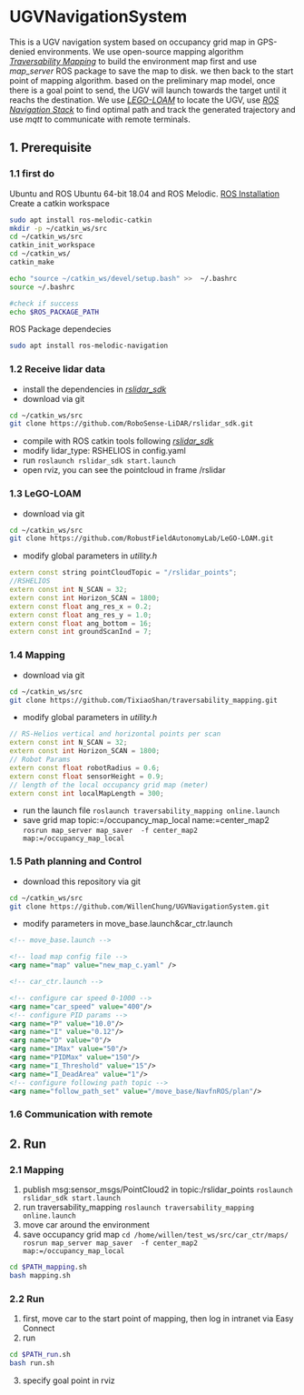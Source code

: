 # UGVNavigationSystem
This is a UGV navigation system based on occupancy grid map in GPS-denied environments. We use open-source mapping algorithm _[Traversability Mapping](https://github.com/TixiaoShan/traversability_mapping)_ to build the environment map first and use _map_server_ ROS package to save the map to disk. we then back to the start point of mapping algorithm. based on the preliminary map model, once there is a goal point to send, the UGV will launch towards the target until it reachs the destination. We use _[LEGO-LOAM](https://github.com/RobustFieldAutonomyLab/LeGO-LOAM)_ to locate the UGV, use _[ROS Navigation Stack](https://wiki.ros.org/navigation)_ to find optimal path and track the  generated trajectory and use _mqtt_ to communicate with remote terminals.

## 1. Prerequisite
### 1.1 first do
Ubuntu and ROS
Ubuntu 64-bit 18.04 and ROS Melodic. [ROS Installation](http://wiki.ros.org/ROS/Installation)
Create a catkin workspace
```sh
sudo apt install ros-melodic-catkin
mkdir -p ~/catkin_ws/src
cd ~/catkin_ws/src
catkin_init_workspace
cd ~/catkin_ws/
catkin_make

echo "source ~/catkin_ws/devel/setup.bash" >>  ~/.bashrc
source ~/.bashrc

#check if success
echo $ROS_PACKAGE_PATH
```
ROS Package dependecies
```sh
sudo apt install ros-melodic-navigation
```
### 1.2 Receive lidar data
- install the dependencies in _[rslidar_sdk](https://github.com/RoboSense-LiDAR/rslidar_sdk)_
- download via git
```sh
cd ~/catkin_ws/src
git clone https://github.com/RoboSense-LiDAR/rslidar_sdk.git
```
- compile with ROS catkin tools following _[rslidar_sdk](https://github.com/RoboSense-LiDAR/rslidar_sdk)_
- modify lidar_type: RSHELIOS in config.yaml
- run
`roslaunch rslidar_sdk start.launch`
- open rviz, you can see the pointcloud in frame /rslidar

### 1.3 LeGO-LOAM
- download via git
```sh
cd ~/catkin_ws/src
git clone https://github.com/RobustFieldAutonomyLab/LeGO-LOAM.git
```
- modify global parameters in _utility.h_
```c++
extern const string pointCloudTopic = "/rslidar_points";
//RSHELIOS
extern const int N_SCAN = 32;
extern const int Horizon_SCAN = 1800;
extern const float ang_res_x = 0.2;
extern const float ang_res_y = 1.0;
extern const float ang_bottom = 16;
extern const int groundScanInd = 7;
```
### 1.4 Mapping
- download via git
```sh
cd ~/catkin_ws/src
git clone https://github.com/TixiaoShan/traversability_mapping.git
```
- modify global parameters in _utility.h_
```c++
// RS-Helios vertical and horizontal points per scan 
extern const int N_SCAN = 32;
extern const int Horizon_SCAN = 1800;
// Robot Params
extern const float robotRadius = 0.6;
extern const float sensorHeight = 0.9;
// length of the local occupancy grid map (meter)
extern const int localMapLength = 300; 
```
- run the launch file
`roslaunch traversability_mapping online.launch`
- save grid map topic:=/occupancy_map_local name:=center_map2
`rosrun map_server map_saver  -f center_map2 map:=/occupancy_map_local`

### 1.5 Path planning and Control
- download this repository via git
```sh
cd ~/catkin_ws/src
git clone https://github.com/WillenChung/UGVNavigationSystem.git
```
- modify parameters in move_base.launch&car_ctr.launch
```xml
<!-- move_base.launch -->

<!-- load map config file -->
<arg name="map" value="new_map_c.yaml" />
```
```xml
<!-- car_ctr.launch -->

<!-- configure car speed 0-1000 -->
<arg name="car_speed" value="400"/>
<!-- configure PID params -->
<arg name="P" value="10.0"/>
<arg name="I" value="0.12"/>
<arg name="D" value="0"/>
<arg name="IMax" value="50"/>
<arg name="PIDMax" value="150"/>
<arg name="I_Threshold" value="15"/>
<arg name="I_DeadArea" value="1"/>
<!-- configure following path topic -->
<arg name="follow_path_set" value="/move_base/NavfnROS/plan"/>
```
### 1.6 Communication with remote

## 2. Run
### 2.1 Mapping
1. publish msg:sensor_msgs/PointCloud2 in topic:/rslidar_points
`roslaunch rslidar_sdk start.launch`
2. run traversability_mapping
`roslaunch traversability_mapping online.launch`
3. move car around the environment
4. save occupancy grid map
`cd /home/willen/test_ws/src/car_ctr/maps/
rosrun map_server map_saver  -f center_map2 map:=/occupancy_map_local`
```sh
cd $PATH_mapping.sh
bash mapping.sh
```

### 2.2 Run
1. first, move car to the start point of mapping, then log in intranet via Easy Connect
2. run 
```sh
cd $PATH_run.sh
bash run.sh
```
3. specify goal point in rviz 




